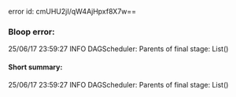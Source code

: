 error id: cmUHU2jI/qW4AjHpxf8X7w==
### Bloop error:

25/06/17 23:59:27 INFO DAGScheduler: Parents of final stage: List()
#### Short summary: 

25/06/17 23:59:27 INFO DAGScheduler: Parents of final stage: List()